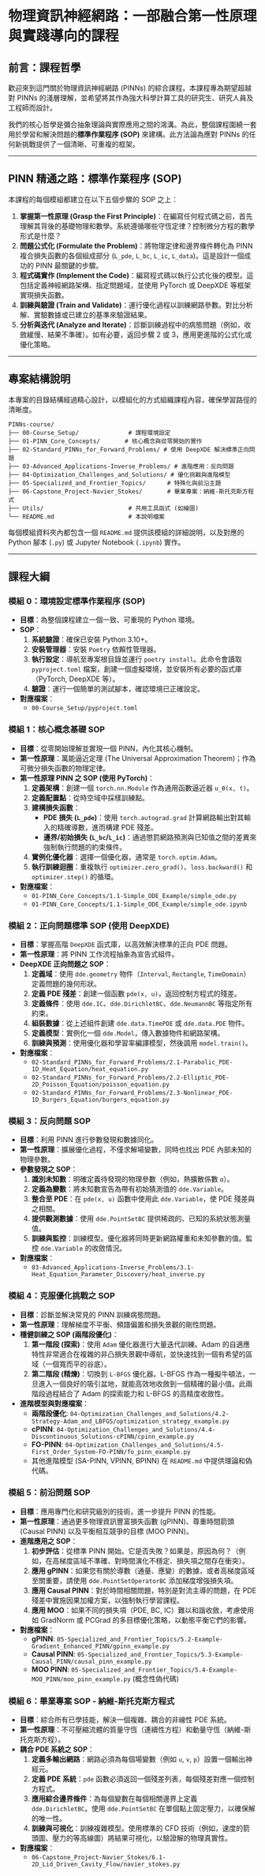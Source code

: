 # 物理資訊神經網路：一部融合第一性原理與實踐導向的課程

## 前言：課程哲學

歡迎來到這門關於物理資訊神經網路 (PINNs) 的綜合課程。本課程專為期望超越對 PINNs 的淺層理解，並希望將其作為強大科學計算工具的研究生、研究人員及工程師而設計。

我們的核心哲學是彌合抽象理論與實際應用之間的鴻溝。為此，整個課程圍繞一套用於學習和解決問題的**標準作業程序 (SOP)** 來建構。此方法論為應對 PINNs 的任何新挑戰提供了一個清晰、可重複的框架。

---

## PINN 精通之路：標準作業程序 (SOP)

本課程的每個模組都建立在以下五個步驟的 SOP 之上：

1.  **掌握第一性原理 (Grasp the First Principle)**：在編寫任何程式碼之前，首先理解其背後的基礎物理和數學。系統遵循哪些守恆定律？控制微分方程的數學形式是什麼？
2.  **問題公式化 (Formulate the Problem)**：將物理定律和邊界條件轉化為 PINN 複合損失函數的各個組成部分 (`L_pde`, `L_bc`, `L_ic`, `L_data`)。這是設計一個成功的 PINN 最關鍵的步驟。
3.  **程式碼實作 (Implement the Code)**：編寫程式碼以執行公式化後的模型。這包括定義神經網路架構、指定問題域，並使用 PyTorch 或 DeepXDE 等框架實現損失函數。
4.  **訓練與驗證 (Train and Validate)**：運行優化過程以訓練網路參數。對比分析解、實驗數據或已建立的基準來驗證結果。
5.  **分析與迭代 (Analyze and Iterate)**：診斷訓練過程中的病態問題（例如，收斂緩慢、結果不準確）。如有必要，返回步驟 2 或 3，應用更進階的公式化或優化策略。

---

## 專案結構說明

本專案的目錄結構經過精心設計，以模組化的方式組織課程內容，確保學習路徑的清晰度。

```
PINNs-course/
├── 00-Course_Setup/              # 課程環境設定
├── 01-PINN_Core_Concepts/       # 核心概念與從零開始的實作
├── 02-Standard_PINNs_for_Forward_Problems/ # 使用 DeepXDE 解決標準正向問題
├── 03-Advanced_Applications-Inverse_Problems/ # 進階應用：反向問題
├── 04-Optimization_Challenges_and_Solutions/ # 優化挑戰與進階模型
├── 05-Specialized_and_Frontier_Topics/      # 特殊化與前沿主題
├── 06-Capstone_Project-Navier_Stokes/       # 畢業專案：納維-斯托克斯方程式
├── Utils/                        # 共用工具函式 (如繪圖)
└── README.md                     # 本說明檔案
```
每個模組資料夾內都包含一個 `README.md` 提供該模組的詳細說明，以及對應的 Python 腳本 (`.py`) 或 Jupyter Notebook (`.ipynb`) 實作。

---

## 課程大綱

### **模組 0：環境設定標準作業程序 (SOP)**

-   **目標**：為整個課程建立一個一致、可重現的 Python 環境。
-   **SOP**：
    1.  **系統驗證**：確保已安裝 Python 3.10+。
    2.  **安裝管理器**：安裝 `Poetry` 依賴性管理器。
    3.  **執行設定**：導航至專案根目錄並運行 `poetry install`。此命令會讀取 `pyproject.toml` 檔案，創建一個虛擬環境，並安裝所有必要的函式庫（PyTorch, DeepXDE 等）。
    4.  **驗證**：運行一個簡單的測試腳本，確認環境已正確設定。
-   **對應檔案**：
    - `00-Course_Setup/pyproject.toml`

### **模組 1：核心概念基礎 SOP**

-   **目標**：從零開始理解並實現一個 PINN，內化其核心機制。
-   **第一性原理**：萬能逼近定理 (The Universal Approximation Theorem)；作為可微分損失函數的物理定律。
-   **第一性原理 PINN 之 SOP (使用 PyTorch)**：
    1.  **定義架構**：創建一個 `torch.nn.Module` 作為通用函數逼近器 `u_θ(x, t)`。
    2.  **定義配置點**：從時空域中採樣訓練點。
    3.  **建構損失函數**：
        -   **PDE 損失 (`L_pde`)**：使用 `torch.autograd.grad` 計算網路輸出對其輸入的精確導數，進而構建 PDE 殘差。
        -   **邊界/初始損失 (`L_bc`/`L_ic`)**：通過懲罰網路預測與已知值之間的差異來強制執行問題的約束條件。
    4.  **實例化優化器**：選擇一個優化器，通常是 `torch.optim.Adam`。
    5.  **執行訓練迴圈**：重複執行 `optimizer.zero_grad()`、`loss.backward()` 和 `optimizer.step()` 的循環。
-   **對應檔案**：
    - `01-PINN_Core_Concepts/1.1-Simple_ODE_Example/simple_ode.py`
    - `01-PINN_Core_Concepts/1.1-Simple_ODE_Example/simple_ode.ipynb`

### **模組 2：正向問題標準 SOP (使用 DeepXDE)**

-   **目標**：掌握高階 `DeepXDE` 函式庫，以高效解決標準的正向 PDE 問題。
-   **第一性原理**：將 PINN 工作流程抽象為宣告式組件。
-   **DeepXDE 正向問題之 SOP**：
    1.  **定義域**：使用 `dde.geometry` 物件（`Interval`, `Rectangle`, `TimeDomain`）定義問題的幾何形狀。
    2.  **定義 PDE 殘差**：創建一個函數 `pde(x, u)`，返回控制方程式的殘差。
    3.  **定義條件**：使用 `dde.IC`、`dde.DirichletBC`、`dde.NeumannBC` 等指定所有約束。
    4.  **組裝數據**：從上述組件創建 `dde.data.TimePDE` 或 `dde.data.PDE` 物件。
    5.  **定義模型**：實例化一個 `dde.Model`，傳入數據物件和網路架構。
    6.  **訓練與預測**：使用優化器和學習率編譯模型，然後調用 `model.train()`。
-   **對應檔案**：
    - `02-Standard_PINNs_for_Forward_Problems/2.1-Parabolic_PDE-1D_Heat_Equation/heat_equation.py`
    - `02-Standard_PINNs_for_Forward_Problems/2.2-Elliptic_PDE-2D_Poisson_Equation/poisson_equation.py`
    - `02-Standard_PINNs_for_Forward_Problems/2.3-Nonlinear_PDE-1D_Burgers_Equation/burgers_equation.py`

### **模組 3：反向問題 SOP**

-   **目標**：利用 PINN 進行參數發現和數據同化。
-   **第一性原理**：擴展優化過程，不僅求解場變數，同時也找出 PDE 內部未知的物理參數。
-   **參數發現之 SOP**：
    1.  **識別未知數**：明確定義待發現的物理參數（例如，熱擴散係數 `α`）。
    2.  **定義為變數**：將未知數宣告為帶有初始猜測值的 `dde.Variable`。
    3.  **整合至 PDE**：在 `pde(x, u)` 函數中使用此 `dde.Variable`，使 PDE 殘差與之相關。
    4.  **提供觀測數據**：使用 `dde.PointSetBC` 提供稀疏的、已知的系統狀態測量值。
    5.  **訓練與監控**：訓練模型。優化器將同時更新網路權重和未知參數的值。監控 `dde.Variable` 的收斂情況。
-   **對應檔案**：
    - `03-Advanced_Applications-Inverse_Problems/3.1-Heat_Equation_Parameter_Discovery/heat_inverse.py`

### **模組 4：克服優化挑戰之 SOP**

-   **目標**：診斷並解決常見的 PINN 訓練病態問題。
-   **第一性原理**：理解梯度不平衡、頻譜偏置和損失景觀的剛性問題。
-   **穩健訓練之 SOP (兩階段優化)**：
    1.  **第一階段 (探索)**：使用 `Adam` 優化器進行大量迭代訓練。Adam 的自適應特性非常適合在複雜的非凸損失景觀中導航，並快速找到一個有希望的區域（一個寬而平的谷底）。
    2.  **第二階段 (精煉)**：切換到 `L-BFGS` 優化器。L-BFGS 作為一種擬牛頓法，一旦進入一個良好的吸引盆地，就能高效地收斂到一個精確的最小值。此兩階段過程結合了 Adam 的探索能力和 L-BFGS 的高精度收斂性。
-   **進階模型與對應檔案**：
    - **兩階段優化**: `04-Optimization_Challenges_and_Solutions/4.2-Strategy-Adam_and_LBFGS/optimization_strategy_example.py`
    - **cPINN**: `04-Optimization_Challenges_and_Solutions/4.4-Discontinuous_Solutions-cPINN/cpinn_example.py`
    - **FO-PINN**: `04-Optimization_Challenges_and_Solutions/4.5-First_Order_System-FO-PINN/fo_pinn_example.py`
    - 其他進階模型 (SA-PINN, VPINN, BPINN) 在 `README.md` 中提供理論和偽代碼。

### **模組 5：前沿問題 SOP**

-   **目標**：應用專門化和研究級別的技術，進一步提升 PINN 的性能。
-   **第一性原理**：通過更多物理資訊豐富損失函數 (gPINN)、尊重時間箭頭 (Causal PINN) 以及平衡相互競爭的目標 (MOO PINN)。
-   **進階應用之 SOP**：
    1.  **初步評估**：從標準 PINN 開始。它是否失敗？如果是，原因為何？（例如，在高梯度區域不準確、對時間演化不穩定、損失項之間存在衝突）。
    2.  **應用 gPINN**：如果您有關於導數（通量、應變）的數據，或者高梯度區域至關重要，請使用 `dde.PointSetOperatorBC` 添加梯度增強損失項。
    3.  **應用 Causal PINN**：對於時間相關問題，特別是對流主導的問題，在 PDE 殘差中實施因果加權方案，以強制執行學習課程。
    4.  **應用 MOO**：如果不同的損失項（PDE, BC, IC）難以和諧收斂，考慮使用如 GradNorm 或 PCGrad 的多目標優化策略，以動態平衡它們的影響。
-   **對應檔案**：
    - **gPINN**: `05-Specialized_and_Frontier_Topics/5.2-Example-Gradient_Enhanced_PINN/gpinn_example.py`
    - **Causal PINN**: `05-Specialized_and_Frontier_Topics/5.3-Example-Causal_PINN/causal_pinn_example.py`
    - **MOO PINN**: `05-Specialized_and_Frontier_Topics/5.4-Example-MOO_PINN/moo_pinn_example.py` (概念性偽代碼)

### **模組 6：畢業專案 SOP - 納維-斯托克斯方程式**

-   **目標**：綜合所有已學技能，解決一個複雜、耦合的非線性 PDE 系統。
-   **第一性原理**：不可壓縮流體的質量守恆（連續性方程）和動量守恆（納維-斯托克斯方程）。
-   **耦合 PDE 系統之 SOP**：
    1.  **定義多輸出網路**：網路必須為每個場變數（例如 `u`, `v`, `p`）設置一個輸出神經元。
    2.  **定義 PDE 系統**：`pde` 函數必須返回一個殘差列表，每個殘差對應一個控制方程式。
    3.  **應用綜合邊界條件**：為每個變數在每個相關邊界上定義 `dde.DirichletBC`。使用 `dde.PointSetBC` 在單個點上固定壓力，以確保解的唯一性。
    4.  **訓練與可視化**：訓練複雜模型。使用標準的 CFD 技術（例如，速度的箭頭圖、壓力的等高線圖）將結果可視化，以驗證解的物理真實性。
-   **對應檔案**：
    - `06-Capstone_Project-Navier_Stokes/6.1-2D_Lid_Driven_Cavity_Flow/navier_stokes.py`